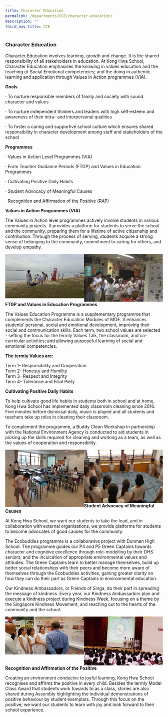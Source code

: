 ```yaml
---
title: Character Education
permalink: /departments/CCE/character-education/
description: ""
third_nav_title: CCE
---
```

### Character Education 

Character Education involves learning, growth and change. It is the shared responsibility of all stakeholders in education. At Kong Hwa School, Character Education emphasises the knowing in values education and the teaching of Social Emotional competencies; and the doing in authentic learning and application through Values in Action programmes (VIA).

**Goals**  
  
· To nurture responsible members of family and society with sound character and values  
  
· To nurture independent thinkers and leaders with high self-esteem and awareness of their intra- and interpersonal qualities  
  
· To foster a caring and supportive school culture which ensures shared responsibility in character development among staff and stakeholders of the school

**Programmes**  
  
· Values in Action Level Programmes (VIA)  
  
· Form Teacher Guidance Periods (FTGP) and Values in Education Programmes  
  
· Cultivating Positive Daily Habits  
  
· Student Advocacy of Meaningful Causes  
  
· Recognition and Affirmation of the Positive (RAP)

**Values in Action Programmes (VIA)**  
  
The Values in Action level programmes actively involve students in various community projects. It provides a platform for students to serve the school and the community, preparing them for a lifetime of active citizenship and contribution. Through the process of serving, students acquire a strong sense of belonging to the community, commitment to caring for others, and develop empathy.

<img src="/images/cce1.png" style="width:50%" align=left>  <img src="/images/cce2.png" style="width:50%" align=left> 

**FTGP and Values in Education Programmes**

The Values Education Programme is a supplementary programme that complements the Character Education Modules of MOE. It enhances students’ personal, social and emotional development, improving their social and communication skills. Each term, two school values are selected - setting the focus for the termly Values Talk, the classroom, and co-curricular activities; and allowing purposeful learning of social and emotional competencies.

**The termly Values are:**  
  
Term 1- Responsibility and Cooperation  <br>
Term 2- Honesty and Humility  <br>
Term 3- Respect and Integrity  <Br>
Term 4- Tolerance and Filial Piety

**Cultivating Positive Daily Habits**  
  
To help cultivate good life habits in students both in school and at home, Kong Hwa School has implemented daily classroom cleaning since 2016. Five minutes before dismissal daily, music is played and all students and teachers take up roles in cleaning their classroom.  
  
To complement the programme, a Buddy Clean Workshop in partnership with the National Environment Agency is conducted to aid students in picking up the skills required for cleaning and working as a team, as well as the values of cooperation and responsibility.

<img src="/images/cce3.png" style="width:50%" align=left>  <img src="/images/cce4.png" style="width:50%" align=left> 

**Student Advocacy of Meaningful Causes**  
  
At Kong Hwa School, we want our students to take the lead, and in collaboration with external organisations, we provide platforms for students to become advocates of good causes for the community.  
  
The Ecobuddies programme is a collaborative project with Dunman High School. The programme guides our P4 and P5 Green Captains towards character and cognitive excellence through role-modelling by their DHS seniors, and the inculcation of appropriate environmental values and attitudes. The Green Captains learn to better manage themselves, build up better social relationships with their peers and become more aware of themselves through the Ecobuddies activities, gaining greater clarity on how they can do their part as Green Captains in environmental education.  
  
Our Kindness Ambassadors, or Friends of Singa, do their part in spreading the message of kindness. Every year, our Kindness Ambassadors plan and execute a kindness project during Kindness Week, focusing on a theme by the Singapore Kindness Movement, and reaching out to the hearts of the community and the school.

<img src="/images/cce5.png" style="width:50%" align=left>  <img src="/images/cce6.png" style="width:50%" align=left> 

**Recognition and Affirmation of the Positive**  
  
Creating an environment conducive to joyful learning, Kong Hwa School recognises and affirms the positive in every child. Besides the termly Model Class Award that students work towards to as a class, stories are also shared during Assembly highlighting the individual demonstrations of positive behaviour by student exemplars. Through this focus on the positive, we want our students to learn with joy and look forward to their school experience.

